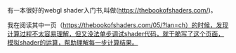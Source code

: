 有一本很好的webgl shader入门书,叫做<The Book of Shaders>(https://thebookofshaders.com/)。

我在阅读其中一页（https://thebookofshaders.com/05/?lan=ch）的时候，发现计算过程不太容易理解，但又没法单步调试shader代码，就干脆写了这个页面，模拟shader的运算，帮助理解每一步计算结果。
